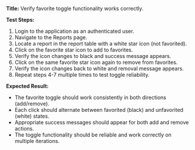 **Title:** Verify favorite toggle functionality works correctly.

**Test Steps:**
1. Login to the application as an authenticated user.
2. Navigate to the Reports page.
3. Locate a report in the report table with a white star icon (not favorited).
4. Click on the favorite star icon to add to favorites.
5. Verify the icon changes to black and success message appears.
6. Click on the same favorite star icon again to remove from favorites.
7. Verify the icon changes back to white and removal message appears.
8. Repeat steps 4-7 multiple times to test toggle reliability.

**Expected Result:**
- The favorite toggle should work consistently in both directions (add/remove).
- Each click should alternate between favorited (black) and unfavorited (white) states.
- Appropriate success messages should appear for both add and remove actions.
- The toggle functionality should be reliable and work correctly on multiple iterations.
